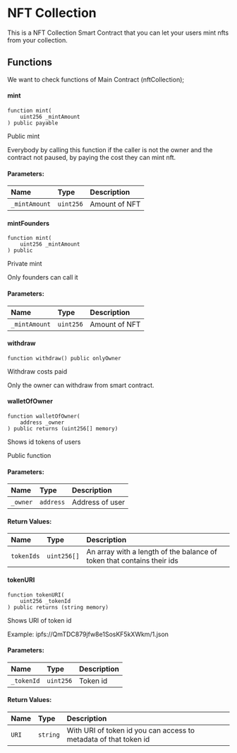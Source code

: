 
# NFT Collection

This is a NFT Collection Smart Contract that you can let your users mint nfts from your collection.

## Functions

We want to check functions of Main Contract (nftCollection);



#### mint
```solidity
function mint(
    uint256 _mintAmount
) public payable 
```
Public mint

Everybody by calling this function if the caller is not the owner and the contract not paused, by paying the cost they can mint nft.  

#### Parameters:

| Name | Type     | Description                |
| :-------- | :------- | :------------------------- |
| `_mintAmount` | `uint256` | Amount of NFT |


#### mintFounders
```solidity
function mint(
    uint256 _mintAmount
) public  
```
Private mint

Only founders can call it

#### Parameters:

| Name | Type     | Description                |
| :-------- | :------- | :------------------------- |
| `_mintAmount` | `uint256` | Amount of NFT |


#### withdraw
```solidity
function withdraw() public onlyOwner 
```
Withdraw costs paid

Only the owner can withdraw from smart contract.


#### walletOfOwner
```solidity
function walletOfOwner(
    address _owner
) public returns (uint256[] memory)
```
Shows id tokens of users

Public function 

#### Parameters:

| Name | Type     | Description                |
| :-------- | :------- | :------------------------- |
| `_owner` | `address` | Address of user |

#### Return Values:

| Name | Type     | Description                |
| :-------- | :------- | :------------------------- |
| `tokenIds` | `uint256[]` | An array with a length of the balance of token that contains their ids |


#### tokenURI
```solidity
function tokenURI(
    uint256 _tokenId
) public returns (string memory)
```
Shows URI of token id 

Example: ipfs://QmTDC879jfw8e1SosKF5kXWkm/1.json 

#### Parameters:

| Name | Type     | Description                |
| :-------- | :------- | :------------------------- |
| `_tokenId` | `uint256` | Token id |

#### Return Values:

| Name | Type     | Description                |
| :-------- | :------- | :------------------------- |
| `URI` | `string` | With URI of token id you can access to metadata of that token id |




